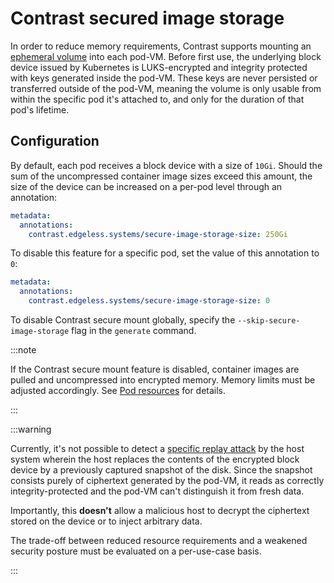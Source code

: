 # Contrast secured image storage

In order to reduce memory requirements, Contrast supports mounting an [ephemeral volume](https://kubernetes.io/docs/concepts/storage/ephemeral-volumes/) into each pod-VM.
Before first use, the underlying block device issued by Kubernetes is LUKS-encrypted and integrity protected with keys generated inside the pod-VM.
These keys are never persisted or transferred outside of the pod-VM, meaning the volume is only usable from within the specific pod it's attached to, and only for the duration of that pod's lifetime.

## Configuration

By default, each pod receives a block device with a size of `10Gi`.
Should the sum of the uncompressed container image sizes exceed this amount, the size of the device can be increased on a per-pod level through an annotation:

```yaml
metadata:
  annotations:
    contrast.edgeless.systems/secure-image-storage-size: 250Gi
```

To disable this feature for a specific pod, set the value of this annotation to `0`:

```yaml
metadata:
  annotations:
    contrast.edgeless.systems/secure-image-storage-size: 0
```

To disable Contrast secure mount globally, specify the `--skip-secure-image-storage` flag in the `generate` command.

:::note

If the Contrast secure mount feature is disabled, container images are pulled and uncompressed into encrypted memory.
Memory limits must be adjusted accordingly.
See [Pod resources](../../howto/workload-deployment/deployment-file-preparation#pod-resources) for details.

:::

:::warning

Currently, it's not possible to detect a [specific replay attack](https://github.com/confidential-containers/confidential-containers/issues/123#issuecomment-1644397221) by the host system wherein the host replaces the contents of the encrypted block device by a previously captured snapshot of the disk.
Since the snapshot consists purely of ciphertext generated by the pod-VM, it reads as correctly integrity-protected and the pod-VM can't distinguish it from fresh data.

Importantly, this **doesn't** allow a malicious host to decrypt the ciphertext stored on the device or to inject arbitrary data.

The trade-off between reduced resource requirements and a weakened security posture must be evaluated on a per-use-case basis.

:::
